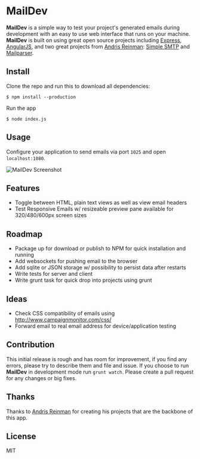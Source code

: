 # MailDev

**MailDev** is a simple way to test your project's generated emails during development with an easy to use web interface that runs on your machine.  **MailDev** is built on using great open source projects including [Express](http://expressjs.com), [AngularJS](http://angularjs.org/), and two great projects from [Andris Reinman](https://github.com/andris9): [Simple SMTP](https://github.com/andris9/simplesmtp) and [Mailparser](https://github.com/andris9/mailparser).

## Install

Clone the repo and run this to download all dependencies:
	
	$ npm install --production

Run the app

	$ node index.js

## Usage

Configure your application to send emails via port `1025` and open `localhost:1080`.

![MailDev Screenshot](https://dl.dropboxusercontent.com/u/50627698/maildev-04-12-13.png)

## Features

* Toggle between HTML, plain text views as well as view email headers
* Test Responsive Emails w/ resizeable preview pane available for 320/480/600px screen sizes

## Roadmap

* Package up for download or publish to NPM for quick installation and running
* Add websockets for pushing email to the browser
* Add sqlite or JSON storage w/ possibility to persist data after restarts
* Write tests for server and client
* Write grunt task for quick drop into projects using grunt

## Ideas
* Check CSS compatibility of emails using http://www.campaignmonitor.com/css/
* Forward email to real email address for device/application testing

## Contribution

This initial release is rough and has room for improvement, if you find any errors, please try to describe them and file and issue. If you choose to run **MailDev** in development mode run `grunt watch`.  Please create a pull request for any changes or big fixes.

## Thanks

Thanks to [Andris Reinman](https://github.com/andris9) for creating his projects that are the backbone of this app.

## License

MIT
